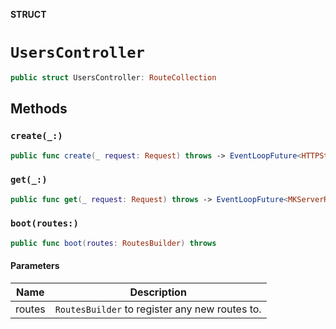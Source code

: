 **STRUCT**

# `UsersController`

```swift
public struct UsersController: RouteCollection
```

## Methods
### `create(_:)`

```swift
public func create(_ request: Request) throws -> EventLoopFuture<HTTPStatus>
```

### `get(_:)`

```swift
public func get(_ request: Request) throws -> EventLoopFuture<MKServerResponse<UserIdentityResponse>>
```

### `boot(routes:)`

```swift
public func boot(routes: RoutesBuilder) throws
```

#### Parameters

| Name | Description |
| ---- | ----------- |
| routes | `RoutesBuilder` to register any new routes to. |